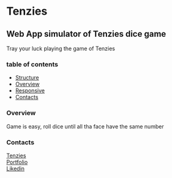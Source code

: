 <h1>Tenzies</h1>

<h2>Web App simulator of Tenzies dice game</h2>

<p>
  Tray your luck playing the game of Tenzies 
</p>

  <h3>table of contents</h3>
  <ul>
  <li><a href="#structure">Structure</a></li>
  <li><a href="#overview">Overview</a></li>
  <li><a href="#responsive">Responsive</a></li>
  <li><a href="#contacts">Contacts</a></li>
  </ul>

  <a name="overview"></a>
  <h3>Overview</h3>

  <p>
    Game is easy, roll dice until all tha face have the same number
  </p>

  <a name="contacts"></a>
  <h3>Contacts</h3>

  <a href="">Tenzies</a><br>
  <a href="so-ca-portfolio.netlify.app">Portfolio</a><br>
  <a href="https://www.linkedin.com/in/sonny-caputo-554315185">Likedin</a><br>